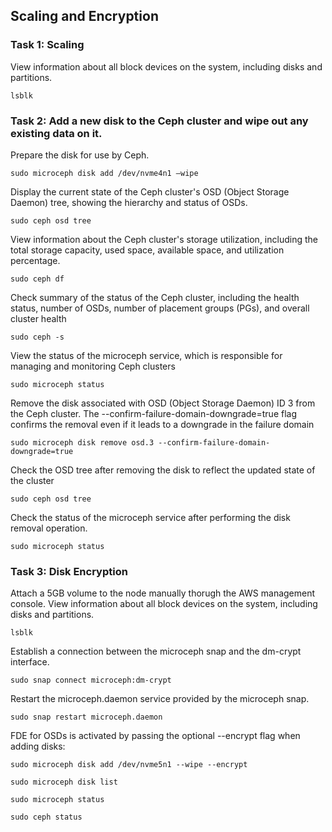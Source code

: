 ## Scaling and Encryption

### Task 1: Scaling
View information about all block devices on the system, including disks and partitions.
```
lsblk
``` 
### Task 2: Add a new disk to the Ceph cluster and wipe out any existing data on it.
Prepare the disk for use by Ceph.
```
sudo microceph disk add /dev/nvme4n1 –wipe
``` 
Display the current state of the Ceph cluster's OSD (Object Storage Daemon) tree, showing the hierarchy and status of OSDs.
```
sudo ceph osd tree
``` 
View information about the Ceph cluster's storage utilization, including the total storage capacity, used space, available space, and utilization percentage.
```
sudo ceph df
``` 
Check summary of the status of the Ceph cluster, including the health status, number of OSDs, number of placement groups (PGs), and overall cluster health
```
sudo ceph -s
``` 
View the status of the microceph service, which is responsible for managing and monitoring Ceph clusters
```
sudo microceph status
``` 
Remove the disk associated with OSD (Object Storage Daemon) ID 3 from the Ceph cluster. The --confirm-failure-domain-downgrade=true flag confirms the removal even if it leads to a downgrade in the failure domain
```
sudo microceph disk remove osd.3 --confirm-failure-domain-downgrade=true
``` 
Check the OSD tree after removing the disk to reflect the updated state of the cluster
```
sudo ceph osd tree
``` 
Check the status of the microceph service after performing the disk removal operation.
```
sudo microceph status
``` 
### Task 3: Disk Encryption
Attach a 5GB volume to the node manually thorugh the AWS management console.
View information about all block devices on the system, including disks and partitions.
```
lsblk
``` 
Establish a connection between the microceph snap and the dm-crypt interface. 
```
sudo snap connect microceph:dm-crypt
```
Restart the microceph.daemon service provided by the microceph snap.
```
sudo snap restart microceph.daemon
``` 
FDE for OSDs is activated by passing the optional --encrypt flag when adding disks:
```
sudo microceph disk add /dev/nvme5n1 --wipe --encrypt
```
```
sudo microceph disk list
```
```
sudo microceph status
```
```
sudo ceph status
```
